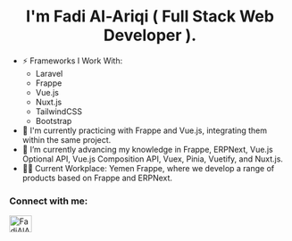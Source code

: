<h1 align="center">I'm Fadi Al-Ariqi ( Full Stack Web Developer ).</h1>

<!--
**FadiAlAriqi/FadiALAriqi** is a ✨ _special_ ✨ repository because its `README.md` (this file) appears on your GitHub profile. -->
- ⚡ Frameworks I Work With:
            <ul>
                <li>Laravel</li>
                <li>Frappe</li>
                <li>Vue.js</li>
                <li>Nuxt.js</li>
                <li>TailwindCSS</li>
                <li>Bootstrap</li>
            </ul>
- 🔭 I'm currently practicing with Frappe and Vue.js, integrating them within the same project.
- 🌱 I’m currently advancing my knowledge in Frappe, ERPNext, Vue.js Optional API, Vue.js Composition API, Vuex, Pinia, Vuetify, and Nuxt.js.
- 👨‍💻 Current Workplace: Yemen Frappe, where we develop a range of products based on Frappe and ERPNext.

  
<!-- - 👯 I’m looking to collaborate on ...
- 🤔 I’m looking for help with ...
- 💬 Ask me about ...
- 📫 How to reach me: ...
- 😄 Pronouns: ...
- ⚡ Fun fact: ...  -->


<h3 align="left">Connect with me:</h3>
<a href="https://wa.me/778535667 target="blank"><img align="center" src="https://raw.githubusercontent.com/rahuldkjain/github-profile-readme-generator/master/src/images/icons/Social/whatsapp.svg" alt="FadiAlAriqi" height="30" width="40" /></a>
